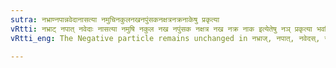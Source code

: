 ```yaml
---
sutra: नभ्राण्नपान्नवेदानासत्या नमुचिनकुलनखनपुंसकनक्षत्रनक्रनाकेषु प्रकृत्या
vRtti: नभ्राट् नपात् नवेदाः नासत्या नमुषि नकुल नख नपुंसक नक्षत्र नख नक्र नाक इत्येतेषु नञ् प्रकृत्या भवति ॥
vRtti_eng: The Negative particle remains unchanged in नभ्राज्, नपात्, नवेदस्, नासत्या (dual), नमुचि, नकुल, नख, नपुंसक, नक्षत्र, नक्र and नाक ॥

---
```

